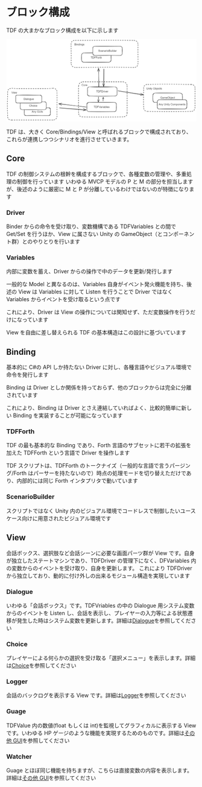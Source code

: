 # ブロック構成

TDF の大まかなブロック構成を以下に示します

![ブロック図](../images/blocks.png)

TDF は、大きく Core/Bindings/View と呼ばれるブロックで構成されており、これらが連携しつつシナリオを進行させていきます。

## Core

TDF の制御システムの根幹を構成するブロックで、各種変数の管理や、多重処理の制御を行っています
いわゆる MVCP モデルの P と M の部分を担当しますが、後述のように厳密に M と P が分離しているわけではないのが特徴になります

### Driver

Binder からの命令を受け取り、変数機構である TDFVariables との間で Get/Set を行うほか、View に属さない Unity の GameObject（とコンポーネント群）とのやりとりを行います

### Variables

内部に変数を蓄え、Driver からの操作で中のデータを更新/発行します

一般的な Model と異なるのは、Variables 自身がイベント発火機能を持ち、後述の View は Variables に対して Listen を行うことで Driver ではなく Variables からイベントを受け取るという点です

これにより、Driver は View の操作については関知せず、ただ変数操作を行うだけになっています

View を自由に差し替えられる TDF の基本構造はこの設計に基づいています

## Binding

基本的に C#の API しか持たない Driver に対し、各種言語やビジュアル環境で命令を発行します

Binding は Driver としか関係を持っておらず、他のブロックからは完全に分離されています

これにより、Binding は Driver とさえ連結していればよく、比較的簡単に新しい Binding を実装することが可能になっています

### TDFForth

TDF の最も基本的な Binding であり、Forth 言語のサブセットに若干の拡張を加えた TDFForth という言語で Driver を操作します

TDF スクリプトは、TDFForth のトークナイズ（一般的な言語で言うパージング/Forth はパーサーを持たないので）時点の処理モードを切り替えただけであり、内部的には同じ Forth インタプリタで動いています

### ScenarioBuilder

スクリプトではなく Unity 内のビジュアル環境でコードレスで制御したいユースケース向けに用意されたビジュアル環境です

## View

会話ボックス、選択肢など会話シーンに必要な画面パーツ群が View です。自身が独立したステートマシンであり、TDFDriver の管理下になく、DFVariables 内の変数からのイベントを受け取り、自身を更新します。
これにより TDFDriver から独立しており、動的に付け外しの出来るモジュール構造を実現しています

### Dialogue

いわゆる「会話ボックス」です。TDFVriables の中の Dialogue 用システム変数からのイベントを Listen し、会話を表示し、プレイヤーの入力等による状態遷移が発生した時はシステム変数を更新します。詳細は[Dialogue](Dialogue.md)を参照してください

### Choice

プレイヤーによる何らかの選択を受け取る「選択メニュー」を表示します。詳細は[Choice](Choice.md)を参照してください

### Logger

会話のバックログを表示する View です。詳細は[Logger]()を参照してください

### Guage

TDFValue 内の数値(float もしくは int)を監視してグラフィカルに表示する View です。いわゆる HP ゲージのような機能を実現するためのものです。詳細は[その他 GUI]()を参照してください

### Watcher

Guage とほぼ同じ機能を持ちますが、こちらは直接変数の内容を表示します。詳細は[その他 GUI]()を参照してください

